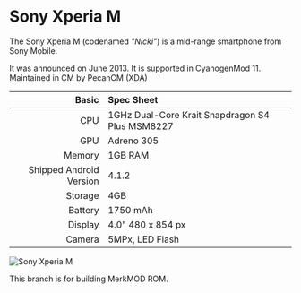 Sony Xperia M
==============

The Sony Xperia M (codenamed _"Nicki"_) is a mid-range smartphone from Sony Mobile.

It was announced on June 2013. It is supported in CyanogenMod 11. Maintained in CM by PecanCM (XDA)

Basic   | Spec Sheet
-------:|:-------------------------
CPU     | 1GHz Dual-Core Krait Snapdragon S4 Plus MSM8227
GPU     | Adreno 305
Memory  | 1GB RAM
Shipped Android Version | 4.1.2
Storage | 4GB
Battery | 1750 mAh
Display | 4.0" 480 x 854 px
Camera  | 5MPx, LED Flash

![Sony Xperia M](http://cdn.ndtv.com/tech/images/gadgets/sony-xperia-m-dual-update-635.jpg "Sony Xperia M in white")

This branch is for building MerkMOD ROM.
